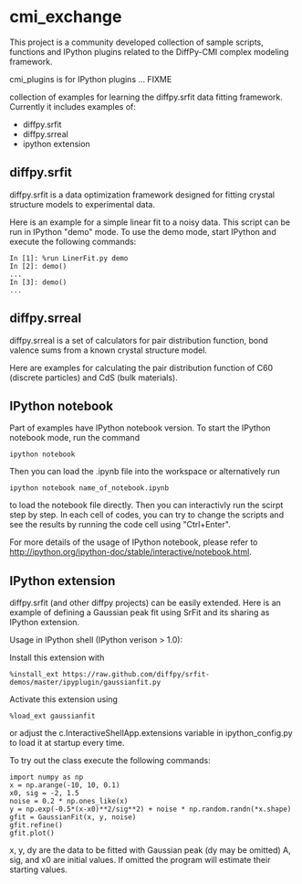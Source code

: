 # cmi_exchange

This project is a community developed collection of sample scripts, functions
and IPython plugins related to the DiffPy-CMI complex modeling framework.

cmi_plugins is for IPython plugins ... FIXME

collection of examples for learning the diffpy.srfit data fitting framework. Currently it includes examples of:

* diffpy.srfit
* diffpy.srreal
* ipython extension 


diffpy.srfit
------------

diffpy.srfit is a data optimization framework designed for fitting crystal structure models to experimental data. 

Here is an example for a simple linear fit to a noisy data. This script can be run in IPython "demo" mode.  To use the demo mode, start IPython and execute the following commands:

    In [1]: %run LinerFit.py demo
    In [2]: demo()
    ...
    In [3]: demo()
    ...


diffpy.srreal
-------------

diffpy.srreal is a set of calculators for pair distribution function, bond valence sums from a known crystal structure model.

Here are examples for calculating the pair distribution function of C60 (discrete particles) and CdS (bulk materials). 


IPython notebook
----------------

Part of examples have IPython notebook version. To start the IPython notebook mode, run the command

    ipython notebook
    
Then you can load the .ipynb file into the workspace or alternatively run 

    ipython notebook name_of_notebook.ipynb

to load the notebook file directly. Then you can interactivly run the scirpt step by step. In each cell of codes, you can try to change the scripts and see the results by running the code cell using "Ctrl+Enter".

For more details of the usage of IPython notebook, please refer to http://ipython.org/ipython-doc/stable/interactive/notebook.html. 


IPython extension
-----------------

diffpy.srfit (and other diffpy projects) can be easily extended. Here is an example of defining a Gaussian peak fit using SrFit and its sharing as IPython extension.

Usage in IPython shell (IPython verison > 1.0):

Install this extension with

    %install_ext https://raw.github.com/diffpy/srfit-demos/master/ipyplugin/gaussianfit.py

Activate this extension using

    %load_ext gaussianfit

or adjust the c.InteractiveShellApp.extensions variable in ipython_config.py
to load it at startup every time.


To try out the class execute the following commands:

    import numpy as np
    x = np.arange(-10, 10, 0.1)
    x0, sig = -2, 1.5
    noise = 0.2 * np.ones_like(x)
    y = np.exp(-0.5*(x-x0)**2/sig**2) + noise * np.random.randn(*x.shape)
    gfit = GaussianFit(x, y, noise)
    gfit.refine()
    gfit.plot()

x, y, dy are the data to be fitted with Gaussian peak (dy may be omitted)
A, sig, and x0 are initial values.  If omitted the program will estimate
their starting values.
